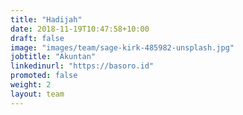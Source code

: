 ```yaml
---
title: "Hadijah"
date: 2018-11-19T10:47:58+10:00
draft: false
image: "images/team/sage-kirk-485982-unsplash.jpg"
jobtitle: "Akuntan"
linkedinurl: "https://basoro.id"
promoted: false
weight: 2
layout: team
---
```

